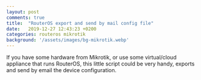 ```yaml
---
layout: post
comments: true
title:  "RouterOS export and send by mail config file"
date:   2019-12-27 12:43:23 +0200
categories: routeros mikrotik
background: '/assets/images/bg-mikrotik.webp'
---
```


If you have some hardware from Mikrotik, or use some virtual/cloud appliance that runs RouterOS, this little script could be very handy, exports and send by email the device configuration.

<script src="https://gist.github.com/carlesloriente/e83e61f883fab90c2ea9e16d08df7413.js"></script>